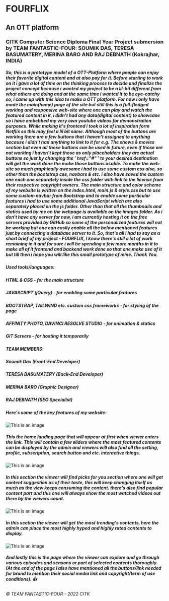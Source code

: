 # **FOURFLIX**
## An OTT platform

### **CITK Computer Science Diploma Final Year Project submersion by TEAM FANTASTIC-FOUR: SOUMIK DAS, TERESA BASUMATERY, MERINA BARO AND RAJ DEBNATH (Kokrajhar, INDIA)**

##### So, this is a prototype model of a OTT-Platform where people can enjoy their favorite digital content and at also pay for it. Before starting to work on it i gave a lot of time on the thinking process to decide and finalize the project concept because i wanted my project to be a lil-bit different from what others are doing and at the same time i wanted it to be eye-catchy so, i came up with this idea to make a OTT platform. For now i only have made the main(home) page of the site but still this is a full-fledged working and responsive web-site where one can play and watch the featured content in it, i didn't had any data(digital content) to showcase so i have embebbed my very own youtube videos for demonstration purposes. While making it's frontend i took a lot of inspiration form Netflix so this may feel a lil bit same. Although most of the buttons are working there are a few buttons that i haven't assigned to anything because i didn't had anything to link to it for e.g. The shows & movies section but even all those buttons can be used in future, even if those are not working i haven't kept those as only placeholders they are actual buttons so just by changing the ' href="#" ' to your desired destination will get the work done the make those buttons usable. To make the web-site so much graphically awesome i had to use some custom css also, so other than the bootstrap css, navbars & etc. i also have saved the custom one each one separately inside the css folder with link to the license from their respective copyright owners. The main structure and color scheme of my website is written on the index.html, main.js & style.css but to use some custom navbar from Bootstrap and to enable some particular features i had to use some additional JavaScript which are also separately placed on the js folder. Other than that all the thumbnails and statics used by me on the webpage is available on the images folder. As i don't have any server for now, i am currently hosting it on the free servers provided by GitHub so some of the personalized features will not be working but one can easily enable all the below mentioned features just by connecting a database server to it. So, that's all i had to say as a short brief of my project - FOURFLIX, I know there's still a lot of work remaining in it and for sure i will be spending a few more months in it to make all of it frontend and backend work done so that one make use of it but till then i hope you will like this small prototype of mine. Thank You.

##### Used tools/languages:
##### HTML & CSS - for the main structure
##### JAVASCRIPT (jQuery) - for enabling some particular features
##### BOOTSTRAP, TAILWIND etc. custom css frameworks - for styling of the page
##### AFFINITY PHOTO, DAVINCI RESOLVE STUDIO - for animation & statics
##### GIT Servers - for hosting it temporarily

##### TEAM MEMBERS:
##### Soumik Das (Front-End Developer)
##### TERESA BASUMATERY (Back-End Developer)
##### MERINA BARO (Graphic Designer)
##### RAJ DEBNATH (SEO Specialist)

##### Here's some of the key features of my website:
![This is an image](preview/Home_Page.png)
##### This the home landing page that will appear at first when viewer enters the link. This will contain a few sliders where the most featured contents can be displayed by the admin and viewers will also find all the setting, profile, subscription, search button and etc. interactive things.
![This is an image](preview/Featured_Page.png)
##### In this section the viewer will find picks for you section where one will get content suggestion as of their taste, this will keep changing itself as much as the view keeps consuming the content. there's also find popular content part and this one will always show the most watched videos out there by the viewers count.
![This is an image](preview/Trending_Page.png)
##### In this section the viewer will get the most trending's contents, here the admin can place the most highly hyped and highly rated contents to display.
![This is an image](preview/Episodes_Page.png)
##### And lastly this is the page where the viewer can explore and go through various episodes and seasons or part of selected contents thoroughly. (At the end of the page i also have mentioned all the buttons/link needed for brand to mention their social media link and copyright/term of use conditions). 👍

###### ©️ TEAM FANTASTIC-FOUR - 2022 CITK
